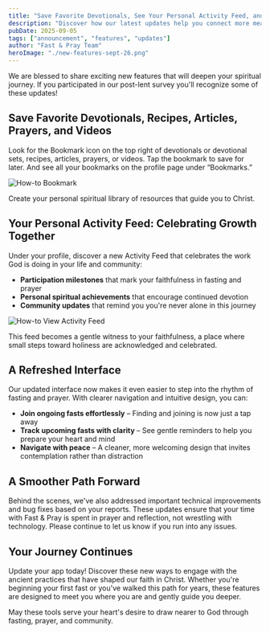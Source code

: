 ```yaml
---
title: "Save Favorite Devotionals, See Your Personal Activity Feed, and More!"
description: "Discover how our latest updates help you connect more meaningfully with fasting traditions, prayer, and community."
pubDate: 2025-09-05
tags: ["announcement", "features", "updates"]
author: "Fast & Pray Team"
heroImage: "./new-features-sept-26.png"
---
```


We are blessed to share exciting new features that will deepen your spiritual journey. If you participated in our post-lent survey you'll recognize some of these updates!

## Save Favorite Devotionals, Recipes, Articles, Prayers, and Videos

Look for the Bookmark icon on the top right of devotionals or devotional sets, recipes, articles, prayers, or videos. Tap the bookmark to save for later. And see all your bookmarks on the profile page under “Bookmarks.”

![How-to Bookmark](https://bahk-production.s3.amazonaws.com/promo_email_images/bookmarks.jpg "Save by Bookmarking")

Create your personal spiritual library of resources that guide you to Christ.

## Your Personal Activity Feed: Celebrating Growth Together

Under your profile, discover a new Activity Feed that celebrates the work God is doing in your life and community:

- **Participation milestones** that mark your faithfulness in fasting and prayer
- **Personal spiritual achievements** that encourage continued devotion
- **Community updates** that remind you you're never alone in this journey

![How-to View Activity Feed](https://bahk-production.s3.amazonaws.com/promo_email_images/activity.jpg "Activity Feed")

This feed becomes a gentle witness to your faithfulness, a place where small steps toward holiness are acknowledged and celebrated.

## A Refreshed Interface

Our updated interface now makes it even easier to step into the rhythm of fasting and prayer. With clearer navigation and intuitive design, you can:

- **Join ongoing fasts effortlessly** – Finding and joining is now just a tap away
- **Track upcoming fasts with clarity** – See gentle reminders to help you prepare your heart and mind
- **Navigate with peace** – A cleaner, more welcoming design that invites contemplation rather than distraction

## A Smoother Path Forward

Behind the scenes, we've also addressed important technical improvements and bug fixes based on your reports. These updates ensure that your time with Fast & Pray is spent in prayer and reflection, not wrestling with technology. Please continue to let us know if you run into any issues.

## Your Journey Continues

Update your app today! Discover these new ways to engage with the ancient practices that have shaped our faith in Christ. Whether you're beginning your first fast or you've walked this path for years, these features are designed to meet you where you are and gently guide you deeper.

May these tools serve your heart's desire to draw nearer to God through fasting, prayer, and community.
